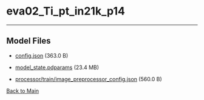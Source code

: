 
# eva02_Ti_pt_in21k_p14
---



## Model Files

- [config.json](https://paddlenlp.bj.bcebos.com/models/community/paddlemix/EVA/EVA02/eva02_Ti_pt_in21k_p14/config.json) (363.0 B)

- [model_state.pdparams](https://paddlenlp.bj.bcebos.com/models/community/paddlemix/EVA/EVA02/eva02_Ti_pt_in21k_p14/model_state.pdparams) (23.4 MB)

- [processor/train/image_preprocessor_config.json](https://paddlenlp.bj.bcebos.com/models/community/paddlemix/EVA/EVA02/eva02_Ti_pt_in21k_p14/processor/train/image_preprocessor_config.json) (560.0 B)


[Back to Main](../../../../)